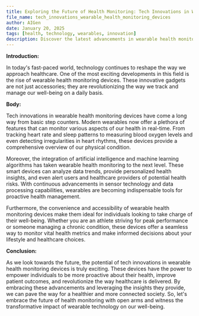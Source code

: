 ```yaml
---
title: Exploring the Future of Health Monitoring: Tech Innovations in Wearable Devices
file_name: tech_innovations_wearable_health_monitoring_devices
author: AIGen
date: January 20, 2025
tags: [health, technology, wearables, innovation]
description: Discover the latest advancements in wearable health monitoring devices and how they are revolutionizing healthcare.
---
```


**Introduction:**

In today's fast-paced world, technology continues to reshape the way we approach healthcare. One of the most exciting developments in this field is the rise of wearable health monitoring devices. These innovative gadgets are not just accessories; they are revolutionizing the way we track and manage our well-being on a daily basis.

**Body:**

Tech innovations in wearable health monitoring devices have come a long way from basic step counters. Modern wearables now offer a plethora of features that can monitor various aspects of our health in real-time. From tracking heart rate and sleep patterns to measuring blood oxygen levels and even detecting irregularities in heart rhythms, these devices provide a comprehensive overview of our physical condition.

Moreover, the integration of artificial intelligence and machine learning algorithms has taken wearable health monitoring to the next level. These smart devices can analyze data trends, provide personalized health insights, and even alert users and healthcare providers of potential health risks. With continuous advancements in sensor technology and data processing capabilities, wearables are becoming indispensable tools for proactive health management.

Furthermore, the convenience and accessibility of wearable health monitoring devices make them ideal for individuals looking to take charge of their well-being. Whether you are an athlete striving for peak performance or someone managing a chronic condition, these devices offer a seamless way to monitor vital health metrics and make informed decisions about your lifestyle and healthcare choices.

**Conclusion:**

As we look towards the future, the potential of tech innovations in wearable health monitoring devices is truly exciting. These devices have the power to empower individuals to be more proactive about their health, improve patient outcomes, and revolutionize the way healthcare is delivered. By embracing these advancements and leveraging the insights they provide, we can pave the way for a healthier and more connected society. So, let's embrace the future of health monitoring with open arms and witness the transformative impact of wearable technology on our well-being.